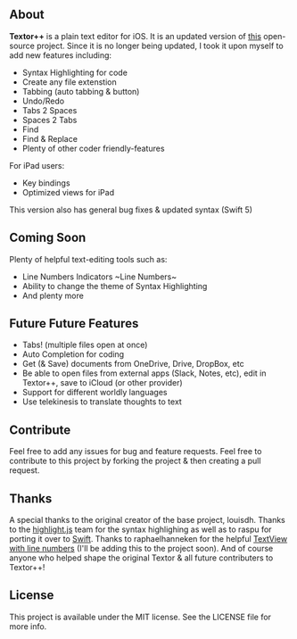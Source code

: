 ## About
**Textor++** is a plain text editor for iOS. It is an updated version of [this](https://github.com/louisdh/textor) open-source project. 
Since it is no longer being updated, I took it upon myself to add new features including:
* Syntax Highlighting for code
* Create any file extenstion
* Tabbing (auto tabbing & button)
* Undo/Redo
* Tabs 2 Spaces
* Spaces 2 Tabs
* Find
* Find & Replace
* Plenty of other coder friendly-features

For iPad users: 
* Key bindings
* Optimized views for iPad

This version also has general bug fixes & updated syntax (Swift 5)

## Coming Soon
Plenty of helpful text-editing tools such as:
 * Line Numbers Indicators ~Line Numbers~
 * Ability to change the theme of Syntax Highlighting
 * And plenty more 

## Future Future Features
 * Tabs! (multiple files open at once)
 * Auto Completion for coding
 * Get (& Save) documents from OneDrive, Drive, DropBox, etc
 * Be able to open files from external apps (Slack, Notes, etc), edit in Textor++, save to iCloud (or other provider)
 * Support for different worldly languages
 * Use telekinesis to translate thoughts to text

## Contribute
Feel free to add any issues for bug and feature requests. Feel free to contribute to this project by 
forking the project & then creating a pull request. 

## Thanks
A special thanks to the original creator of the base project, louisdh. Thanks to the
[highlight.js](https://highlightjs.org/) team for the syntax highlighing as well as to 
raspu for porting it over to [Swift](https://github.com/Meniny/HighlightJS.swift). 
Thanks to raphaelhanneken for the helpful [TextView with line numbers](https://github.com/raphaelhanneken/line-number-text-view)
(I'll be adding this to the project soon). And of course anyone who 
helped shape the original Textor & all future contributers to Textor++!

## License
This project is available under the MIT license. See the LICENSE file for more info.
